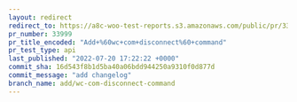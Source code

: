 ```yaml
---
layout: redirect
redirect_to: https://a8c-woo-test-reports.s3.amazonaws.com/public/pr/33999/api/index.html
pr_number: 33999
pr_title_encoded: "Add+%60wc+com+disconnect%60+command"
pr_test_type: api
last_published: "2022-07-20 17:22:22 +0000"
commit_sha: 16d543f8b1d5ba40a06bdd944250a9310f0d877d
commit_message: "add changelog"
branch_name: add/wc-com-disconnect-command
---
```


